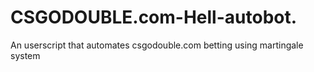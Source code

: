 # CSGODOUBLE.com-Hell-autobot.
An userscript that automates csgodouble.com betting using martingale system
